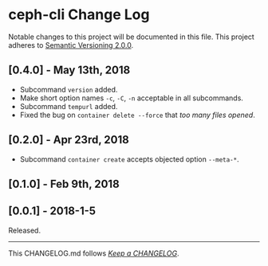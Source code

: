 #   ceph-cli Change Log

Notable changes to this project will be documented in this file. This project adheres to [Semantic Versioning 2.0.0](http://semver.org/).

##  [0.4.0] - May 13th, 2018

*   Subcommand `version` added.
*   Make short option names `-c`, `-C`, `-n` acceptable in all subcommands.
*   Subcommand `tempurl` added.
*   Fixed the bug on `container delete --force` that *too many files opened*.

##  [0.2.0] - Apr 23rd, 2018

*   Subcommand `container create` accepts objected option `--meta-*`.

##	[0.1.0] - Feb 9th, 2018

##	[0.0.1] - 2018-1-5

Released.

---
This CHANGELOG.md follows [*Keep a CHANGELOG*](http://keepachangelog.com/).
